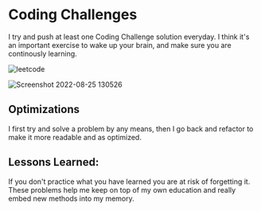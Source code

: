 # Coding Challenges
I try and push at least one Coding Challenge solution everyday. I think it's an important exercise to wake up your brain, and make sure you are continously learning. 


![leetcode](https://user-images.githubusercontent.com/102763323/195640365-9888fd9b-436d-42bf-9018-8cb30ec8f177.jpg)


![Screenshot 2022-08-25 130526](https://user-images.githubusercontent.com/102763323/186749412-e5b96e62-4340-43f9-a226-c4f86834fda4.jpg)


## Optimizations
I first try and solve a problem by any means, then I go back and refactor to make it more readable and as optimized.

## Lessons Learned:
If you don't practice what you have learned you are at risk of forgetting it. These problems help me keep on top of my own education and really embed new methods into my memory. 
